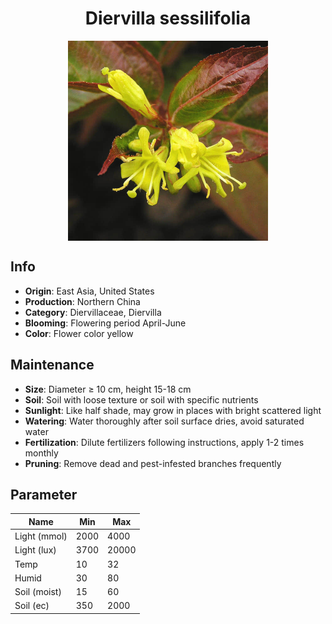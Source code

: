 <h1 align='center'>Diervilla sessilifolia</h1>
<p align="center">
    <img 
        align='center'
        width='320'
        src="../images/diervilla sessilifolia.png" 
        alt='Diervilla sessilifolia' />
</p>

## Info

 - **Origin**: East Asia, United States
 - **Production**: Northern China
 - **Category**: Diervillaceae, Diervilla
 - **Blooming**: Flowering period April-June
 - **Color**: Flower color yellow

## Maintenance

 - **Size**: Diameter ≥ 10 cm, height 15-18 cm
 - **Soil**: Soil with loose texture or soil with specific nutrients
 - **Sunlight**: Like half shade, may grow in places with bright scattered light
 - **Watering**: Water thoroughly after soil surface dries, avoid saturated water
 - **Fertilization**: Dilute fertilizers following instructions, apply 1-2 times monthly
 - **Pruning**: Remove dead and pest-infested branches frequently

## Parameter

| Name         | Min  | Max   |
|--------------|------|-------|
| Light (mmol) | 2000 | 4000  |
| Light (lux)  | 3700 | 20000 |
| Temp         | 10    | 32    |
| Humid        | 30   | 80    |
| Soil (moist) | 15   | 60    |
| Soil (ec)    | 350  | 2000  |